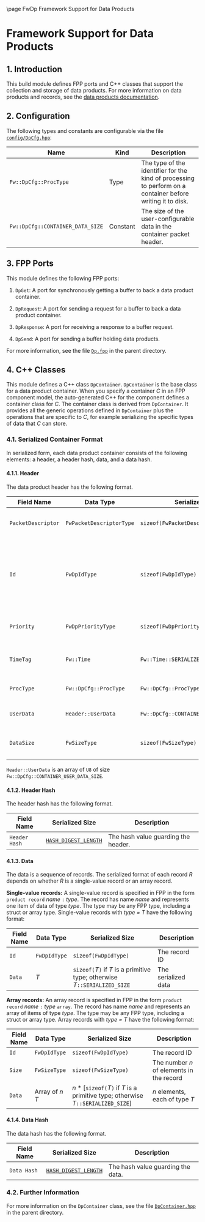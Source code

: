 \page FwDp Framework Support for Data Products
# Framework Support for Data Products

## 1. Introduction

This build module defines FPP ports and C++ classes that support
the collection and storage of data products.
For more information on data products and records, see the
[data products documentation](../../../docs/Design/data-products.md).

## 2. Configuration

The following types and constants are configurable via the file
[`config/DpCfg.hpp`](../../../config/DpCfg.hpp):

| Name | Kind | Description |
| ---- | ---- | ---- |
| `Fw::DpCfg::ProcType` | Type | The type of the identifier for the kind of processing to perform on a container before writing it to disk. |
| `Fw::DpCfg::CONTAINER_DATA_SIZE` | Constant | The size of the user-configurable data in the container packet header. |

## 3. FPP Ports

This module defines the following FPP ports:

1. `DpGet`: A port for synchronously getting a buffer to back
   a data product container.

1. `DpRequest`: A port for sending a request for a buffer to back
   a data product container.

1. `DpResponse`: A port for receiving a response to a buffer request.

1. `DpSend`: A port for sending a buffer holding data products.

For more information, see the file [`Dp.fpp`](../Dp.fpp) in the parent
directory.

## 4. C++ Classes

This module defines a C++ class `DpContainer`.
`DpContainer` is the base class for a data product container.
When you specify a container _C_ in an FPP component model,
the auto-generated C++ for the component defines a container
class for _C_.
The container class is derived from `DpContainer`.
It provides all the generic operations defined in `DpContainer`
plus the operations that are specific to _C_, for example
serializing the specific types of data that _C_ can store.

<a name="serial-format"></a>
### 4.1. Serialized Container Format

In serialized form, each data product container consists of the following
elements: a header, a header hash, data, and a data hash.

#### 4.1.1. Header

The data product header has the following format.

|Field Name|Data Type|Serialized Size|Description|
|----------|---------|---------------|-----------|
|`PacketDescriptor`|`FwPacketDescriptorType`|`sizeof(FwPacketDescriptorType)`|The F Prime packet descriptor [`FW_PACKET_DP`](../../../Fw/Com/ComPacket.hpp)|
|`Id`|`FwDpIdType`|`sizeof(FwDpIdType)`|The container ID. This is a system-global ID (component-local ID + component base ID)|
|`Priority`|`FwDpPriorityType`|`sizeof(FwDpPriorityType)`|The container default priority|
|`TimeTag`|`Fw::Time`|`Fw::Time::SERIALIZED_SIZE`|The time tag associated with the container|
|`ProcType`|`Fw::DpCfg::ProcType`|`Fw::DpCfg::ProcType::SERIALIZED_SIZE`|The processing type|
|`UserData`|`Header::UserData`|`Fw::DpCfg::CONTAINER_USER_DATA_SIZE`|User-configurable data|
|`DataSize`|`FwSizeType`|`sizeof(FwSizeType)`|The size of the data payload in bytes|

`Header::UserData` is an array of `U8` of size `Fw::DpCfg::CONTAINER_USER_DATA_SIZE`.

#### 4.1.2. Header Hash

The header hash has the following format.

|Field Name|Serialized Size|Description|
|----------|---------------|-----------|
|`Header Hash`|[`HASH_DIGEST_LENGTH`](../../../Utils/Hash/README.md)|The hash value guarding the header.|

#### 4.1.3. Data

The data is a sequence of records.
The serialized format of each record _R_ depends on whether _R_ is a
single-value record or an array record.

**Single-value records:**
A single-value record is specified in FPP in the form `product record` _name_ `:` _type_.
The record has name _name_ and represents one item of data of type _type_.
The type may be any FPP type, including a struct or array type.
Single-value records with _type = T_ have the following format:

|Field Name|Data Type|Serialized Size|Description|
|----------|---------|---------------|-----------|
|`Id`|`FwDpIdType`|`sizeof(FwDpIdType)`|The record ID|
|`Data`|_T_|`sizeof(`_T_`)` if _T_ is a primitive type; otherwise _T_`::SERIALIZED_SIZE`|The serialized data|

**Array records:**
An array record is specified in FPP in the form `product record` _name_ `:` _type_ `array`.
The record has name _name_ and represents an array of items of type _type_.
The type may be any FPP type, including a struct or array type.
Array records with _type = T_ have the following format:

|Field Name|Data Type|Serialized Size|Description|
|----------|---------|---------------|-----------|
|`Id`|`FwDpIdType`|`sizeof(FwDpIdType)`|The record ID|
|`Size`|`FwSizeType`|`sizeof(FwSizeType)`|The number _n_ of elements in the record|
|`Data`|Array of _n_ _T_|_n_ * [`sizeof(`_T_`)` if _T_ is a primitive type; otherwise _T_`::SERIALIZED_SIZE`]|_n_ elements, each of type _T_|

#### 4.1.4. Data Hash

The data hash has the following format.

|Field Name|Serialized Size|Description|
|----------|---------------|-----------|
|`Data Hash`|[`HASH_DIGEST_LENGTH`](../../../Utils/Hash/README.md)|The hash value guarding the data.|

### 4.2. Further Information

For more information on the `DpContainer` class, see the file [`DpContainer.hpp`](../DpContainer.hpp) in
the parent directory.
